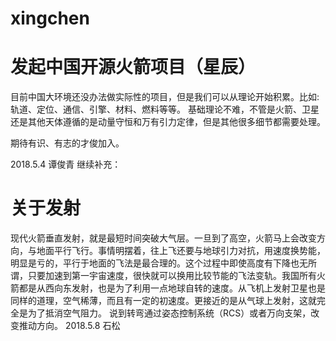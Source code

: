 # xingchen

# 发起中国开源火箭项目（星辰）
目前中国大环境还没办法做实际性的项目，但是我们可以从理论开始积累。比如:轨道、定位、通信、引擎、材料、燃料等等。
基础理论不难，不管是火箭、卫星还是其他天体遵循的是动量守恒和万有引力定律，但是其他很多细节都需要处理。

期待有识、有志的才俊加入。

2018.5.4 谭俊青
继续补充：
# 关于发射
现代火箭垂直发射，就是最短时间突破大气层。一旦到了高空，火箭马上会改变方向，与地面平行飞行。事情明摆着，往上飞还要与地球引力对抗，用速度换势能，明显是亏的，平行于地面的飞法是最合理的。这个过程中即使高度有下降也无所谓，只要加速到第一宇宙速度，很快就可以换用比较节能的飞法变轨。我国所有火箭都是从西向东发射，也是为了利用一点地球自转的速度。从飞机上发射卫星也是同样的道理，空气稀薄，而且有一定的初速度。更接近的是从气球上发射，这就完全是为了抵消空气阻力。
说到转弯通过姿态控制系统（RCS）或者万向支架，改变推动方向。
2018.5.8 石松
